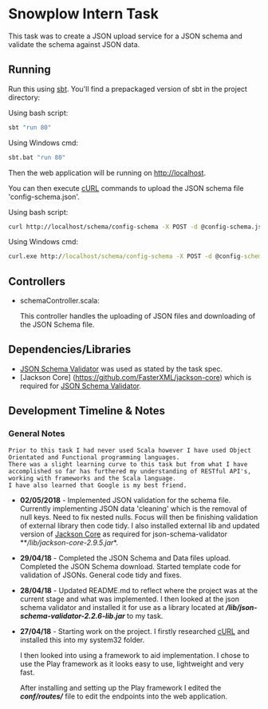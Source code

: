 # Snowplow Intern Task

This task was to create a JSON upload service for a JSON schema and validate the schema against JSON data.

## Running

Run this using [sbt](http://www.scala-sbt.org/).  You'll find a prepackaged version of sbt in the project directory:

Using bash script:
```bash
sbt "run 80"
```
Using Windows cmd:
```bash
sbt.bat "run 80"
```

Then the web application will be running on <http://localhost>.

You can then execute [cURL](https://curl.haxx.se/download.html) commands to upload the JSON schema file 'config-schema.json'.

Using bash script:
```bash
curl http://localhost/schema/config-schema -X POST -d @config-schema.json
```
Using Windows cmd:
```cmd
curl.exe http://localhost/schema/config-schema -X POST -d @config-schema.json
```

## Controllers

- schemaController.scala:

  This controller handles the uploading of JSON files and downloading of the JSON Schema file.
  
## Dependencies/Libraries

- [JSON Schema Validator](https://github.com/daveclayton/json-schema-validator) was used as stated by the task spec.
- [Jackson Core] (https://github.com/FasterXML/jackson-core) which is required for [JSON Schema Validator](https://github.com/daveclayton/json-schema-validator).

## Development Timeline & Notes

### General Notes
	Prior to this task I had never used Scala however I have used Object Orientated and Functional programming languages. 
	There was a slight learning curve to this task but from what I have accomplished so far has furthered my understanding of RESTful API's, working with frameworks and the Scala language. 
	I have also learned that Google is my best friend.
	
- **02/05/2018** -
	Implemented JSON validation for the schema file.
	Currently implementing JSON data 'cleaning' which is the removal of null keys. Need to fix nested nulls.
	Focus will then be finishing validation of external library then code tidy.
	I also installed external lib and updated version of [Jackson Core](https://github.com/FasterXML/jackson-core) as required for json-schema-validator **_/lib/jackson-core-2.9.5.jar_*.

- **29/04/18** - 
	Completed the JSON Schema and Data files upload.
	Completed the JSON Schema download.
	Started template code for validation of JSONs.
	General code tidy and fixes.

- **28/04/18** - 
	Updated README.md to reflect where the project was at the current stage and what was 
	implemented.
	I then looked at the json schema validator and installed it for use as a library located at **_/lib/json-schema-validator-2.2.6-lib.jar_** to my task.

- **27/04/18** - 
	Starting work on the project. 
	I firstly researched [cURL](https://curl.haxx.se/download.html) and installed this into my system32 folder.

	I then looked into using a framework to aid implementation. I chose to use the Play framework as it looks easy to use, lightweight and very fast.

	After installing and setting up the Play framework I edited the **_conf/routes/_** file to edit the endpoints into the web application.

